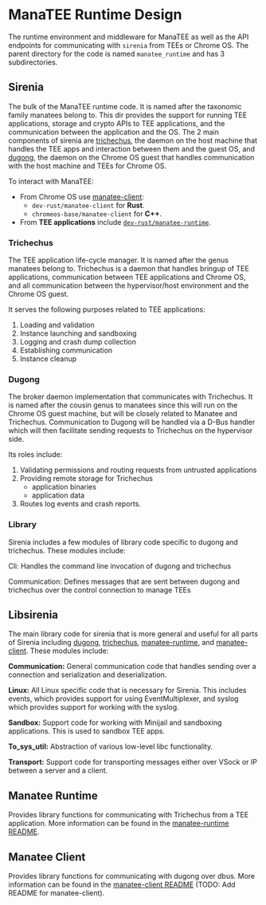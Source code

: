 # ManaTEE Runtime Design

The runtime environment and middleware for ManaTEE as well as the API endpoints
for communicating with `sirenia` from TEEs or Chrome OS. The parent directory
for the code is named `manatee_runtime` and has 3 subdirectories.

## Sirenia

The bulk of the ManaTEE runtime code. It is named after the taxonomic family
manatees belong to. This dir provides the support for running TEE applications,
storage and crypto APIs to TEE applications, and the communication between the
application and the OS. The 2 main components of sirenia are [trichechus],
the daemon on the host machine that handles the TEE apps and interaction
between them and the guest OS, and [dugong], the daemon on the Chrome OS
guest that handles communication with the host machine and TEEs for Chrome OS.

To interact with ManaTEE:
  * From Chrome OS use [manatee-client]:
    * `dev-rust/manatee-client` for **Rust**.
    * `chromeos-base/manatee-client` for **C++**.
  * From **TEE applications** include
[`dev-rust/manatee-runtime`](#Manatee-Runtime).

### Trichechus

The TEE application life-cycle manager. It is named after the genus manatees
belong to. Trichechus is a daemon that handles bringup of TEE applications,
communication between TEE applications and Chrome OS, and all communication
between the hypervisor/host environment and the Chrome OS guest.

It serves the following purposes related to TEE applications:

1. Loading and validation
2. Instance launching and sandboxing
3. Logging and crash dump collection
4. Establishing communication
5. Instance cleanup

### Dugong

The broker daemon implementation that communicates with Trichechus. It is named
after the cousin genus to manatees since this will run on the Chrome OS guest
machine, but will be closely related to Manatee and Trichechus. Communication
to Dugong will be handled via a D-Bus handler which will then facilitate
sending requests to Trichechus on the hypervisor side.

Its roles include:

1. Validating permissions and routing requests from untrusted applications
2. Providing remote storage for Trichechus
   - application binaries
   - application data
3. Routes log events and crash reports.

### Library

Sirenia includes a few modules of library code specific to dugong and
trichechus. These modules include:

Cli: Handles the command line invocation of dugong and trichechus

Communication: Defines messages that are sent between dugong and trichechus
over the control connection to manage TEEs

## Libsirenia

The main library code for sirenia that is more general and useful for all parts
of Sirenia including [dugong], [trichechus], [manatee-runtime], and
[manatee-client]. These modules include:

**Communication:** General communication code that handles sending over a
connection and serialization and deserialization.

**Linux:** All Linux specific code that is necessary for Sirenia. This includes
events, which provides support for using EventMultiplexer, and syslog which
provides support for working with the syslog.

**Sandbox:** Support code for working with Minijail and sandboxing
applications. This is used to sandbox TEE apps.

**To_sys_util:** Abstraction of various low-level libc functionality.

**Transport:** Support code for transporting messages either over VSock or
IP between a server and a client.

## Manatee Runtime

Provides library functions for communicating with Trichechus from a TEE
application. More information can be found in the
[manatee-runtime README](./manatee-runtime/README.md).

## Manatee Client

Provides library functions for communicating with dugong over dbus. More
information can be found in the
[manatee-client README](./manatee-client/README.md)
(TODO: Add README for manatee-client).

[dugong]: #Dugong
[trichechus]: #Trichechus
[manatee-client]: #Manatee-Client
[manatee-runtime]: #Manatee-Runtime
